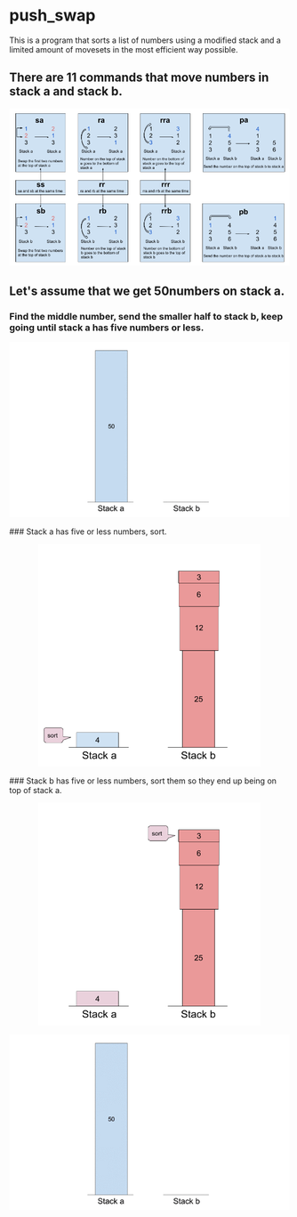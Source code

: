 # push_swap
This is a program that sorts a list of numbers using a modified stack and a limited amount of movesets in the most efficient way possible.
## There are 11 commands that move numbers in stack a and stack b.
![Image of push_swap functions](https://github.com/hzkmyk/push_swap/blob/master/images/push_swap.png)
## Let's assume that we get 50numbers on stack a.
### Find the middle number, send the smaller half to stack b, keep going until stack a has five numbers or less.
<p align="center"><img src="https://github.com/hzkmyk/push_swap/blob/master/images/firststep.gif" alt="Gif of the first step"></p>
### Stack a has five or less numbers, sort.
<p align="center"><img width="400px" height="400px" src="https://github.com/hzkmyk/push_swap/blob/master/images/push_swap2%20(9).png" alt="Gif of the first step"></p>
### Stack b has five or less numbers, sort them so they end up being on top of stack a.
<p align="center"><img width="400px" height="400px" src="https://github.com/hzkmyk/push_swap/blob/master/images/push_swap2%20(10).png" alt="Gif of the first step"></p>
<p align="center"><img src="https://github.com/hzkmyk/push_swap/blob/master/images/push_swap.gif" alt="Gif of push_swap"></p>

